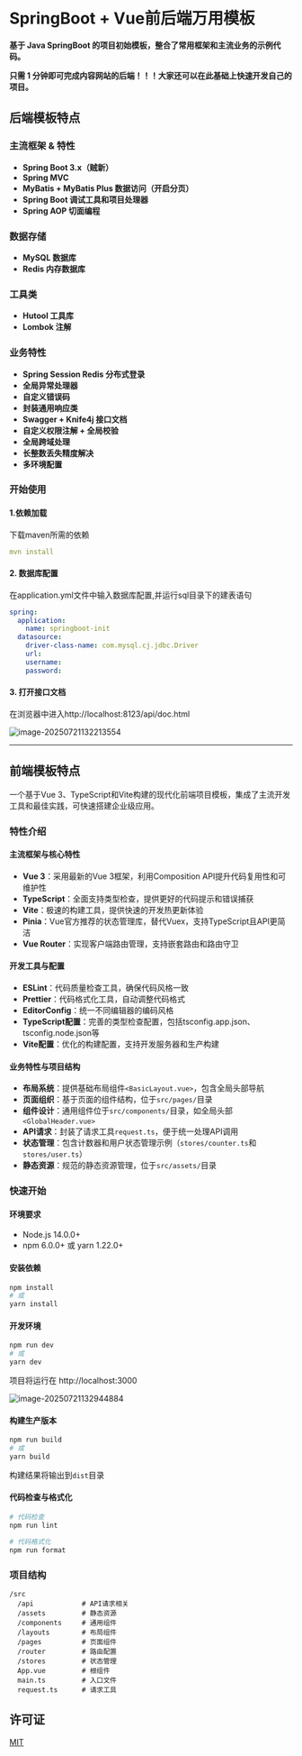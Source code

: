 # SpringBoot + Vue前后端万用模板

**基于 Java SpringBoot 的项目初始模板，整合了常用框架和主流业务的示例代码。**

**只需 1 分钟即可完成内容网站的后端！！！大家还可以在此基础上快速开发自己的项目。**

## 后端模板特点

### 主流框架 & 特性

* **Spring Boot 3.x（贼新）**
* **Spring MVC**
* **MyBatis + MyBatis Plus 数据访问（开启分页）**
* **Spring Boot 调试工具和项目处理器**
* **Spring AOP 切面编程**

### 数据存储

* **MySQL 数据库**
* **Redis 内存数据库**

### 工具类

* **Hutool 工具库**
* **Lombok 注解**

### 业务特性

* **Spring Session Redis 分布式登录**
* **全局异常处理器**
* **自定义错误码**
* **封装通用响应类**
* **Swagger + Knife4j 接口文档**
* **自定义权限注解 + 全局校验**
* **全局跨域处理**
* **长整数丢失精度解决**
* **多环境配置**

### 开始使用

#### 1.依赖加载

下载maven所需的依赖

```yml
mvn install
```



#### 2. 数据库配置

在application.yml文件中输入数据库配置,并运行sql目录下的建表语句

```yml
spring:
  application:
    name: springboot-init
  datasource:
    driver-class-name: com.mysql.cj.jdbc.Driver
    url: 
    username:
    password:
```

#### 3. 打开接口文档

在浏览器中进入http://localhost:8123/api/doc.html

![image-20250721132213554](https://picbed-chengfu-1327906653.cos.ap-guangzhou.myqcloud.com/image/image-20250721132213554.webp)

---

## 前端模板特点

一个基于Vue 3、TypeScript和Vite构建的现代化前端项目模板，集成了主流开发工具和最佳实践，可快速搭建企业级应用。

### 特性介绍

#### 主流框架与核心特性

- **Vue 3**：采用最新的Vue 3框架，利用Composition API提升代码复用性和可维护性
- **TypeScript**：全面支持类型检查，提供更好的代码提示和错误捕获
- **Vite**：极速的构建工具，提供快速的开发热更新体验
- **Pinia**：Vue官方推荐的状态管理库，替代Vuex，支持TypeScript且API更简洁
- **Vue Router**：实现客户端路由管理，支持嵌套路由和路由守卫

#### 开发工具与配置

- **ESLint**：代码质量检查工具，确保代码风格一致
- **Prettier**：代码格式化工具，自动调整代码格式
- **EditorConfig**：统一不同编辑器的编码风格
- **TypeScript配置**：完善的类型检查配置，包括tsconfig.app.json、tsconfig.node.json等
- **Vite配置**：优化的构建配置，支持开发服务器和生产构建

#### 业务特性与项目结构

- **布局系统**：提供基础布局组件`<BasicLayout.vue>`，包含全局头部导航
- **页面组织**：基于页面的组件结构，位于`src/pages/`目录
- **组件设计**：通用组件位于`src/components/`目录，如全局头部`<GlobalHeader.vue>`
- **API请求**：封装了请求工具`request.ts`，便于统一处理API调用
- **状态管理**：包含计数器和用户状态管理示例（`stores/counter.ts`和`stores/user.ts`）
- **静态资源**：规范的静态资源管理，位于`src/assets/`目录

### 快速开始

#### 环境要求
- Node.js 14.0.0+ 
- npm 6.0.0+ 或 yarn 1.22.0+

#### 安装依赖
```bash
npm install
# 或
yarn install
```

#### 开发环境
```bash
npm run dev
# 或
yarn dev
```
项目将运行在 http://localhost:3000

![image-20250721132944884](https://picbed-chengfu-1327906653.cos.ap-guangzhou.myqcloud.com/image/image-20250721132944884.webp)

#### 构建生产版本
```bash
npm run build
# 或
yarn build
```
构建结果将输出到`dist`目录

#### 代码检查与格式化
```bash
# 代码检查
npm run lint

# 代码格式化
npm run format
```

### 项目结构

```
/src
  /api            # API请求相关
  /assets         # 静态资源
  /components     # 通用组件
  /layouts        # 布局组件
  /pages          # 页面组件
  /router         # 路由配置
  /stores         # 状态管理
  App.vue         # 根组件
  main.ts         # 入口文件
  request.ts      # 请求工具
```

## 许可证

[MIT](LICENSE)
